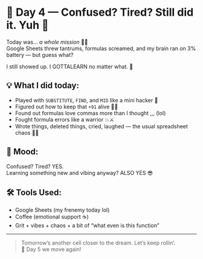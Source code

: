 # 📆 Day 4 — Confused? Tired? Still did it. Yuh 😤

Today was… *a whole mission* 😵‍💫  
Google Sheets threw tantrums, formulas screamed, and my brain ran on 3% battery — but guess what?

I still showed up. I GOTTALEARN no matter what. 💪

## 💡 What I did today:
- Played with `SUBSTITUTE`, `FIND`, and `MID` like a mini hacker 🧠
- Figured out how to keep that `+91` alive 🔢📞
- Found out formulas love commas more than I thought ,,, (lol)
- Fought formula errors like a warrior 💥⚔️
- Wrote things, deleted things, cried, laughed — the usual spreadsheet chaos 🧾😂

## 🎯 Mood:
Confused? Tired? YES.  
Learning something new and vibing anyway? ALSO YES 😎

## 🛠 Tools Used:
- Google Sheets (my frenemy today lol)
- Coffee (emotional support ☕)
- Grit + vibes + chaos + a bit of “what even is this function”

---

> Tomorrow’s another cell closer to the dream. Let’s keep rollin’.  
> 🚀 Day 5 we move again!

